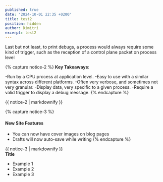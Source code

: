 ```yaml
---
published: true
date: '2024-10-01 22:35 +0200'
title: test2
position: hidden
author: Dimitri
excerpt: test2
---
```

Last but not least, to print debugs, a process would always require some kind of trigger, such as the reception of a control plane packet on process level

{% capture notice-2 %}
**Key Takeaways:**

-Run by a CPU process at application level.
-Easy to use with a similar syntax across different platforms.
-Often very verbose, and sometimes not very granular.
-Display data, very specific to a given process.
-Require a valid trigger to display a debug message.
{% endcapture %}

<div class="notice--info">{{ notice-2 | markdownify }}</div>


{% capture notice-3 %}
#### New Site Features

* You can now have cover images on blog pages
* Drafts will now auto-save while writing
{% endcapture %}

<div class="notice">{{ notice-3 | markdownify }}</div>

<div class="notice--info">
  <b>Title</b>
  <ul>
    <li>Example 1</li>
    <li>Example 2</li>
    <li>Example 3</li>
  </ul>
</div>

